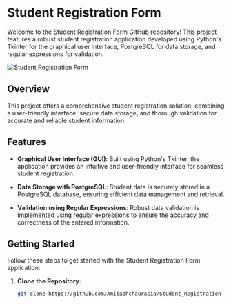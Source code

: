 # Student Registration Form

Welcome to the Student Registration Form GitHub repository! This project features a robust student registration application developed using Python's Tkinter for the graphical user interface, PostgreSQL for data storage, and regular expressions for validation.

![Student Registration Form](https://user-images.githubusercontent.com/73948351/183471634-bcad5ed4-4768-461d-b411-36299b8cfffa.png)

## Overview

This project offers a comprehensive student registration solution, combining a user-friendly interface, secure data storage, and thorough validation for accurate and reliable student information.

## Features

- **Graphical User Interface (GUI)**: Built using Python's Tkinter, the application provides an intuitive and user-friendly interface for seamless student registration.

- **Data Storage with PostgreSQL**: Student data is securely stored in a PostgreSQL database, ensuring efficient data management and retrieval.

- **Validation using Regular Expressions**: Robust data validation is implemented using regular expressions to ensure the accuracy and correctness of the entered information.

## Getting Started

Follow these steps to get started with the Student Registration Form application:

1. **Clone the Repository:**
   ```bash
   git clone https://github.com/Amitabhchaurasia/Student_Registration
